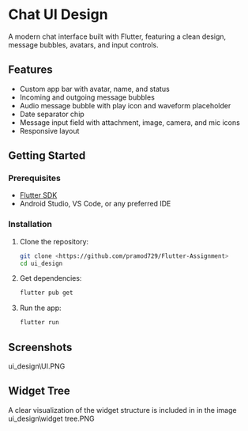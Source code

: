 
# Chat UI Design

A modern chat interface built with Flutter, featuring a clean design, message bubbles, avatars, and input controls.

## Features

- Custom app bar with avatar, name, and status
- Incoming and outgoing message bubbles
- Audio message bubble with play icon and waveform placeholder
- Date separator chip
- Message input field with attachment, image, camera, and mic icons
- Responsive layout

## Getting Started

### Prerequisites

- [Flutter SDK](https://docs.flutter.dev/get-started/install)
- Android Studio, VS Code, or any preferred IDE

### Installation

1. Clone the repository:
   ```sh
   git clone <https://github.com/pramod729/Flutter-Assignment>
   cd ui_design
   ```
2. Get dependencies:
   ```sh
   flutter pub get
   ```
3. Run the app:
   ```sh
   flutter run
   ```

## Screenshots

ui_design\UI.PNG


## Widget Tree

A clear visualization of the widget structure is included in in the image ui_design\widget tree.PNG


